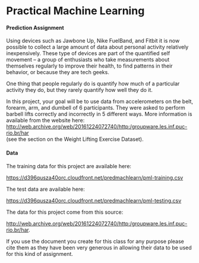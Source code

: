 # Practical Machine Learning 
#### Prediction Assignment    

Using devices such as Jawbone Up, Nike FuelBand, and Fitbit it is now possible to collect a large amount of data about personal activity relatively inexpensively. These type of devices are part of the quantified self movement – a group of enthusiasts who take measurements about themselves regularly to improve their health, to find patterns in their behavior, or because they are tech geeks.   

One thing that people regularly do is quantify how much of a particular activity they do, but they rarely quantify how well they do it.   

In this project, your goal will be to use data from accelerometers on the belt, forearm, arm, and dumbell of 6 participants. They were asked to perform barbell lifts correctly and incorrectly in 5 different ways. More information is available from the website here:  
http://web.archive.org/web/20161224072740/http:/groupware.les.inf.puc-rio.br/har  
(see the section on the Weight Lifting Exercise Dataset).
#### Data   
 
The training data for this project are available here:  

https://d396qusza40orc.cloudfront.net/predmachlearn/pml-training.csv  

The test data are available here:  

https://d396qusza40orc.cloudfront.net/predmachlearn/pml-testing.csv  

The data for this project come from this source:   

http://web.archive.org/web/20161224072740/http:/groupware.les.inf.puc-rio.br/har.  

If you use the document you create for this class for any purpose please cite them as they have been very generous in allowing their data to be used for this kind of assignment.  
